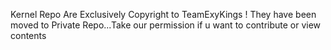 Kernel Repo Are Exclusively Copyright to TeamExyKings ! They have been moved to Private Repo...Take our permission if u want to contribute or view contents
